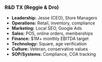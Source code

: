 ### R&D TX (Reggie & Dro)

- **Leadership:** Jesse (CEO), Store Managers
- **Operations:** Retail, inventory, compliance
- **Marketing:** Local SEO, Google Ads
- **Sales:** POS, online orders, memberships
- **Finance:** $1M+ monthly EBITDA target
- **Technology:** Square, age verification
- **Culture:** Veteran, conservative values
- **SOP/Systems:** Compliance, COA tracking
